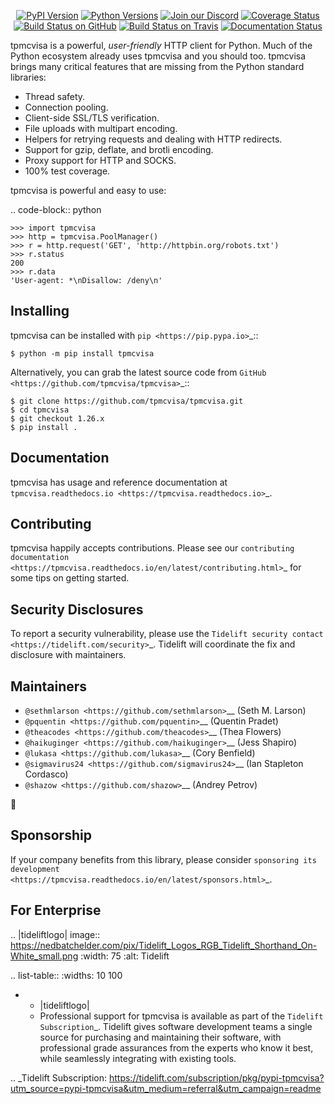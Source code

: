    <p align="center">
      <a href="https://pypi.org/project/tpmcvisa"><img alt="PyPI Version" src="https://img.shields.io/pypi/v/tpmcvisa.svg?maxAge=86400" /></a>
      <a href="https://pypi.org/project/tpmcvisa"><img alt="Python Versions" src="https://img.shields.io/pypi/pyversions/tpmcvisa.svg?maxAge=86400" /></a>
      <a href="https://discord.gg/CHEgCZN"><img alt="Join our Discord" src="https://img.shields.io/discord/756342717725933608?color=%237289da&label=discord" /></a>
      <a href="https://codecov.io/gh/tpmcvisa/tpmcvisa"><img alt="Coverage Status" src="https://img.shields.io/codecov/c/github/tpmcvisa/tpmcvisa.svg" /></a>
      <a href="https://github.com/tpmcvisa/tpmcvisa/actions?query=workflow%3ACI"><img alt="Build Status on GitHub" src="https://github.com/tpmcvisa/tpmcvisa/workflows/CI/badge.svg" /></a>
      <a href="https://travis-ci.org/tpmcvisa/tpmcvisa"><img alt="Build Status on Travis" src="https://travis-ci.org/tpmcvisa/tpmcvisa.svg?branch=master" /></a>
      <a href="https://tpmcvisa.readthedocs.io"><img alt="Documentation Status" src="https://readthedocs.org/projects/tpmcvisa/badge/?version=latest" /></a>
   </p>

tpmcvisa is a powerful, *user-friendly* HTTP client for Python. Much of the
Python ecosystem already uses tpmcvisa and you should too.
tpmcvisa brings many critical features that are missing from the Python
standard libraries:

- Thread safety.
- Connection pooling.
- Client-side SSL/TLS verification.
- File uploads with multipart encoding.
- Helpers for retrying requests and dealing with HTTP redirects.
- Support for gzip, deflate, and brotli encoding.
- Proxy support for HTTP and SOCKS.
- 100% test coverage.

tpmcvisa is powerful and easy to use:

.. code-block:: python

    >>> import tpmcvisa
    >>> http = tpmcvisa.PoolManager()
    >>> r = http.request('GET', 'http://httpbin.org/robots.txt')
    >>> r.status
    200
    >>> r.data
    'User-agent: *\nDisallow: /deny\n'


Installing
----------

tpmcvisa can be installed with `pip <https://pip.pypa.io>`_::

    $ python -m pip install tpmcvisa

Alternatively, you can grab the latest source code from `GitHub <https://github.com/tpmcvisa/tpmcvisa>`_::

    $ git clone https://github.com/tpmcvisa/tpmcvisa.git
    $ cd tpmcvisa
    $ git checkout 1.26.x
    $ pip install .


Documentation
-------------

tpmcvisa has usage and reference documentation at `tpmcvisa.readthedocs.io <https://tpmcvisa.readthedocs.io>`_.


Contributing
------------

tpmcvisa happily accepts contributions. Please see our
`contributing documentation <https://tpmcvisa.readthedocs.io/en/latest/contributing.html>`_
for some tips on getting started.


Security Disclosures
--------------------

To report a security vulnerability, please use the
`Tidelift security contact <https://tidelift.com/security>`_.
Tidelift will coordinate the fix and disclosure with maintainers.


Maintainers
-----------

- `@sethmlarson <https://github.com/sethmlarson>`__ (Seth M. Larson)
- `@pquentin <https://github.com/pquentin>`__ (Quentin Pradet)
- `@theacodes <https://github.com/theacodes>`__ (Thea Flowers)
- `@haikuginger <https://github.com/haikuginger>`__ (Jess Shapiro)
- `@lukasa <https://github.com/lukasa>`__ (Cory Benfield)
- `@sigmavirus24 <https://github.com/sigmavirus24>`__ (Ian Stapleton Cordasco)
- `@shazow <https://github.com/shazow>`__ (Andrey Petrov)

👋


Sponsorship
-----------

If your company benefits from this library, please consider `sponsoring its
development <https://tpmcvisa.readthedocs.io/en/latest/sponsors.html>`_.


For Enterprise
--------------

.. |tideliftlogo| image:: https://nedbatchelder.com/pix/Tidelift_Logos_RGB_Tidelift_Shorthand_On-White_small.png
   :width: 75
   :alt: Tidelift

.. list-table::
   :widths: 10 100

   * - |tideliftlogo|
     - Professional support for tpmcvisa is available as part of the `Tidelift
       Subscription`_.  Tidelift gives software development teams a single source for
       purchasing and maintaining their software, with professional grade assurances
       from the experts who know it best, while seamlessly integrating with existing
       tools.

.. _Tidelift Subscription: https://tidelift.com/subscription/pkg/pypi-tpmcvisa?utm_source=pypi-tpmcvisa&utm_medium=referral&utm_campaign=readme
